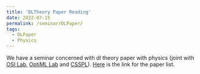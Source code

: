 ```yaml
---
title: 'DLTheory Paper Reading'
date: 2022-07-15
permalink: /seminar/DLPaper/
tags:
  - DLPaper
  - Physics
---
```


We have a seminar concerned with dl theory paper with physics (joint with [OSI Lab](http://osi.kaist.ac.kr), [OptiML Lab](https://chulheeyun.github.io) and [CSSPL](http://stat.kaist.ac.kr)).  [Here](https://awake-terrier-3c8.notion.site/DL-Theory-Physics-01331b0f77264114a6fe306d49ca79ed) is the link for the paper list. 
